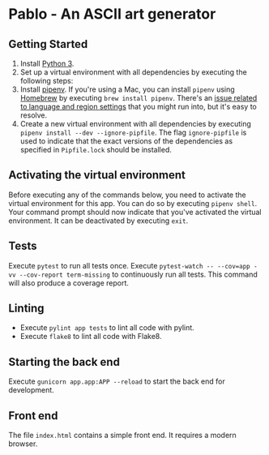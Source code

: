 # Pablo - An ASCII art generator

## Getting Started

1. Install [Python 3](https://www.python.org/).
1. Set up a virtual environment with all dependencies by executing the following steps:
  1. Install [pipenv](https://pypi.python.org/pypi/pipenv).
  If you're using a Mac, you can install `pipenv` using [Homebrew](https://brew.sh/) by executing `brew install pipenv`.
  There's an [issue related to language and region settings](https://github.com/kennethreitz/pipenv/issues/538) that you might run into, but it's easy to resolve.
  1. Create a new virtual environment with all dependencies by executing `pipenv install --dev --ignore-pipfile`.
  The flag `ignore-pipfile` is used to indicate that the exact versions of the dependencies as specified in `Pipfile.lock` should be installed.

## Activating the virtual environment

Before executing any of the commands below, you need to activate the virtual environment for this app.
You can do so by executing `pipenv shell`.
Your command prompt should now indicate that you've activated the virtual environment.
It can be deactivated by executing `exit`.

## Tests

Execute `pytest` to run all tests once.
Execute `pytest-watch -- --cov=app -vv --cov-report term-missing` to continuously run all tests.
This command will also produce a coverage report.

## Linting

- Execute `pylint app tests` to lint all code with pylint.
- Execute `flake8` to lint all code with Flake8.

## Starting the back end

Execute `gunicorn app.app:APP --reload` to start the back end for development.

## Front end

The file `index.html` contains a simple front end.
It requires a modern browser.
